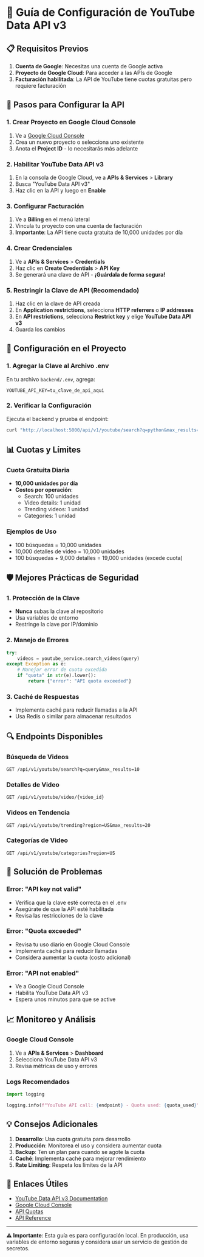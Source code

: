 # 🎥 Guía de Configuración de YouTube Data API v3

## 📋 Requisitos Previos

1. **Cuenta de Google**: Necesitas una cuenta de Google activa
2. **Proyecto de Google Cloud**: Para acceder a las APIs de Google
3. **Facturación habilitada**: La API de YouTube tiene cuotas gratuitas pero requiere facturación

## 🚀 Pasos para Configurar la API

### 1. Crear Proyecto en Google Cloud Console

1. Ve a [Google Cloud Console](https://console.cloud.google.com/)
2. Crea un nuevo proyecto o selecciona uno existente
3. Anota el **Project ID** - lo necesitarás más adelante

### 2. Habilitar YouTube Data API v3

1. En la consola de Google Cloud, ve a **APIs & Services** > **Library**
2. Busca "YouTube Data API v3"
3. Haz clic en la API y luego en **Enable**

### 3. Configurar Facturación

1. Ve a **Billing** en el menú lateral
2. Vincula tu proyecto con una cuenta de facturación
3. **Importante**: La API tiene cuota gratuita de 10,000 unidades por día

### 4. Crear Credenciales

1. Ve a **APIs & Services** > **Credentials**
2. Haz clic en **Create Credentials** > **API Key**
3. Se generará una clave de API - **¡Guárdala de forma segura!**

### 5. Restringir la Clave de API (Recomendado)

1. Haz clic en la clave de API creada
2. En **Application restrictions**, selecciona **HTTP referrers** o **IP addresses**
3. En **API restrictions**, selecciona **Restrict key** y elige **YouTube Data API v3**
4. Guarda los cambios

## 🔧 Configuración en el Proyecto

### 1. Agregar la Clave al Archivo .env

En tu archivo `backend/.env`, agrega:

```env
YOUTUBE_API_KEY=tu_clave_de_api_aqui
```

### 2. Verificar la Configuración

Ejecuta el backend y prueba el endpoint:

```bash
curl "http://localhost:5000/api/v1/youtube/search?q=python&max_results=5"
```

## 📊 Cuotas y Límites

### Cuota Gratuita Diaria
- **10,000 unidades por día**
- **Costos por operación**:
  - Search: 100 unidades
  - Video details: 1 unidad
  - Trending videos: 1 unidad
  - Categories: 1 unidad

### Ejemplos de Uso
- 100 búsquedas = 10,000 unidades
- 10,000 detalles de video = 10,000 unidades
- 100 búsquedas + 9,000 detalles = 19,000 unidades (excede cuota)

## 🛡️ Mejores Prácticas de Seguridad

### 1. Protección de la Clave
- **Nunca** subas la clave al repositorio
- Usa variables de entorno
- Restringe la clave por IP/dominio

### 2. Manejo de Errores
```python
try:
    videos = youtube_service.search_videos(query)
except Exception as e:
    # Manejar error de cuota excedida
    if "quota" in str(e).lower():
        return {"error": "API quota exceeded"}
```

### 3. Caché de Respuestas
- Implementa caché para reducir llamadas a la API
- Usa Redis o similar para almacenar resultados

## 🔍 Endpoints Disponibles

### Búsqueda de Videos
```
GET /api/v1/youtube/search?q=query&max_results=10
```

### Detalles de Video
```
GET /api/v1/youtube/video/{video_id}
```

### Videos en Tendencia
```
GET /api/v1/youtube/trending?region=US&max_results=20
```

### Categorías de Video
```
GET /api/v1/youtube/categories?region=US
```

## 🚨 Solución de Problemas

### Error: "API key not valid"
- Verifica que la clave esté correcta en el .env
- Asegúrate de que la API esté habilitada
- Revisa las restricciones de la clave

### Error: "Quota exceeded"
- Revisa tu uso diario en Google Cloud Console
- Implementa caché para reducir llamadas
- Considera aumentar la cuota (costo adicional)

### Error: "API not enabled"
- Ve a Google Cloud Console
- Habilita YouTube Data API v3
- Espera unos minutos para que se active

## 📈 Monitoreo y Análisis

### Google Cloud Console
1. Ve a **APIs & Services** > **Dashboard**
2. Selecciona YouTube Data API v3
3. Revisa métricas de uso y errores

### Logs Recomendados
```python
import logging

logging.info(f"YouTube API call: {endpoint} - Quota used: {quota_used}")
```

## 💡 Consejos Adicionales

1. **Desarrollo**: Usa cuota gratuita para desarrollo
2. **Producción**: Monitorea el uso y considera aumentar cuota
3. **Backup**: Ten un plan para cuando se agote la cuota
4. **Caché**: Implementa caché para mejorar rendimiento
5. **Rate Limiting**: Respeta los límites de la API

## 🔗 Enlaces Útiles

- [YouTube Data API v3 Documentation](https://developers.google.com/youtube/v3)
- [Google Cloud Console](https://console.cloud.google.com/)
- [API Quotas](https://developers.google.com/youtube/v3/getting-started#quota)
- [API Reference](https://developers.google.com/youtube/v3/docs/)

---

**⚠️ Importante**: Esta guía es para configuración local. En producción, usa variables de entorno seguras y considera usar un servicio de gestión de secretos. 